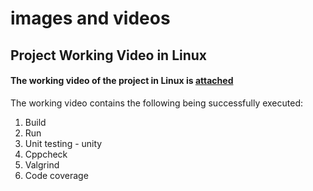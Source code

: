 # images and videos
## Project Working Video in Linux
#### The working video of the project in Linux is [attached](https://github.com/Sanchana-2k/LTTS_C_MiniProject/blob/958ae262d9cc068b8b1933df3ed75cf744aec9ff/6_ImagesAndVideos/linux_project_demo.mp4)

The working video contains the following being successfully executed:
1. Build
2. Run
3. Unit testing - unity
4. Cppcheck
5. Valgrind
6. Code coverage
